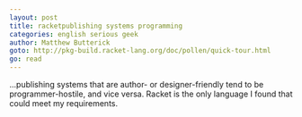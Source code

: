 ```yaml
---
layout: post
title: racketpublishing systems programming
categories: english serious geek
author: Matthew Butterick
goto: http://pkg-build.racket-lang.org/doc/pollen/quick-tour.html
go: read
---
```

...publishing systems that are author- or designer-friendly tend to be programmer-hostile, and vice versa. Racket is the only language I found that could meet my requirements.
